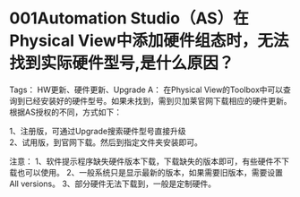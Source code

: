 # 001Automation Studio（AS）在Physical View中添加硬件组态时，无法找到实际硬件型号,是什么原因？
Tags： HW更新、硬件更新、Upgrade
A： 
在Physical View的Toolbox中可以查询到已经安装好的硬件型号。如果未找到，需到贝加莱官网下载相应的硬件更新。
根据AS授权的不同，方式如下：

1、注册版，可通过Upgrade搜索硬件型号直接升级  
2、试用版，到官网下载。然后到指定文件夹安装即可。
	
注意：
1、软件提示程序缺失硬件版本下载，下载缺失的版本即可，有些硬件不下载也可以使用。
2、一般系统只是显示最新的版本，如果需要旧版本，需要设置All versions。
3、部分硬件无法下载到，一般是定制硬件。